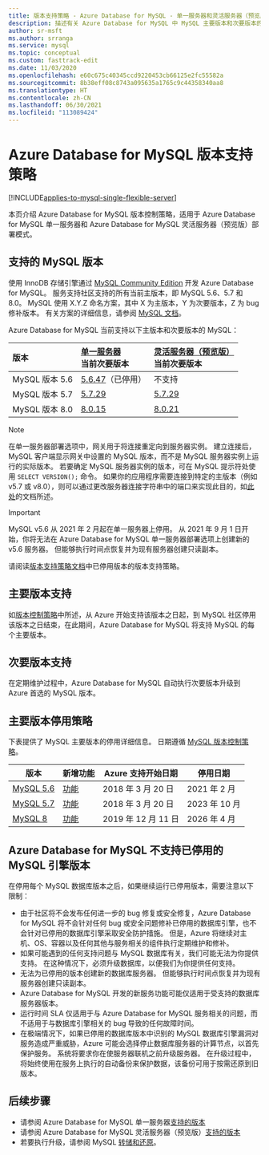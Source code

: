```yaml
---
title: 版本支持策略 - Azure Database for MySQL - 单一服务器和灵活服务器（预览版）
description: 描述有关 Azure Database for MySQL 中 MySQL 主要版本和次要版本的策略
author: sr-msft
ms.author: srranga
ms.service: mysql
ms.topic: conceptual
ms.custom: fasttrack-edit
ms.date: 11/03/2020
ms.openlocfilehash: e60c675c40345ccd9220453cb66125e2fc55582a
ms.sourcegitcommit: 8b38eff08c8743a095635a1765c9c44358340aa8
ms.translationtype: HT
ms.contentlocale: zh-CN
ms.lasthandoff: 06/30/2021
ms.locfileid: "113089424"
---
```

# <a name="azure-database-for-mysql-version-support-policy"></a>Azure Database for MySQL 版本支持策略

[!INCLUDE[applies-to-mysql-single-flexible-server](includes/applies-to-mysql-single-flexible-server.md)]

本页介绍 Azure Database for MySQL 版本控制策略，适用于 Azure Database for MySQL 单一服务器和 Azure Database for MySQL 灵活服务器（预览版）部署模式。

## <a name="supported-mysql-versions"></a>支持的 MySQL 版本

使用 InnoDB 存储引擎通过 [MySQL Community Edition](https://www.mysql.com/products/community/) 开发 Azure Database for MySQL。 服务支持社区支持的所有当前主版本，即 MySQL 5.6、5.7 和 8.0。 MySQL 使用 X.Y.Z 命名方案，其中 X 为主版本，Y 为次要版本，Z 为 bug 修补版本。 有关方案的详细信息，请参阅 [MySQL 文档](https://dev.mysql.com/doc/refman/5.7/en/which-version.html)。

Azure Database for MySQL 当前支持以下主版本和次要版本的 MySQL：

| 版本 | [单一服务器](overview.md) <br/> 当前次要版本 |[灵活服务器（预览版）](./flexible-server/overview.md) <br/> 当前次要版本  |
|:-------------------|:-------------------------------------------|:---------------------------------------------|
|MySQL 版本 5.6 |  [5.6.47](https://dev.mysql.com/doc/relnotes/mysql/5.6/en/news-5-6-47.html)（已停用） | 不支持|
|MySQL 版本 5.7 | [5.7.29](https://dev.mysql.com/doc/relnotes/mysql/5.7/en/news-5-7-29.html) | [5.7.29](https://dev.mysql.com/doc/relnotes/mysql/5.7/en/news-5-7-29.html)|
|MySQL 版本 8.0 | [8.0.15](https://dev.mysql.com/doc/relnotes/mysql/8.0/en/news-8-0-15.html) | [8.0.21](https://dev.mysql.com/doc/relnotes/mysql/8.0/en/news-8-0-21.html)|

> [!NOTE]
> 在单一服务器部署选项中，网关用于将连接重定向到服务器实例。 建立连接后，MySQL 客户端显示网关中设置的 MySQL 版本，而不是 MySQL 服务器实例上运行的实际版本。 若要确定 MySQL 服务器实例的版本，可在 MySQL 提示符处使用 `SELECT VERSION();` 命令。 如果你的应用程序需要连接到特定的主版本（例如 v5.7 或 v8.0），则可以通过更改服务器连接字符串中的端口来实现此目的，如[此处](concepts-supported-versions.md#connect-to-a-gateway-node-that-is-running-a-specific-mysql-version)的文档所述。

> [!IMPORTANT]
> MySQL v5.6 从 2021 年 2 月起在单一服务器上停用。 从 2021 年 9 月 1 日开始，你将无法在 Azure Database for MySQL 单一服务器部署选项上创建新的 v5.6 服务器。 但能够执行时间点恢复并为现有服务器创建只读副本。

请阅读[版本支持策略文档](concepts-version-policy.md#retired-mysql-engine-versions-not-supported-in-azure-database-for-mysql)中已停用版本的版本支持策略。

## <a name="major-version-support"></a>主要版本支持

如[版本控制策略](https://www.mysql.com/support/eol-notice.html)中所述，从 Azure 开始支持该版本之日起，到 MySQL 社区停用该版本之日结束，在此期间，Azure Database for MySQL 将支持 MySQL 的每个主要版本。

## <a name="minor-version-support"></a>次要版本支持

在定期维护过程中，Azure Database for MySQL 自动执行次要版本升级到 Azure 首选的 MySQL 版本。 

## <a name="major-version-retirement-policy"></a>主要版本停用策略

下表提供了 MySQL 主要版本的停用详细信息。 日期遵循 [MySQL 版本控制策略](https://www.mysql.com/support/eol-notice.html)。

| 版本 | 新增功能 | Azure 支持开始日期 | 停用日期|
| ----- | ----- | ------ | ----- |
| [MySQL 5.6](https://dev.mysql.com/doc/relnotes/mysql/5.6/en/)| [功能](https://dev.mysql.com/doc/relnotes/mysql/5.6/en/news-5-6-49.html)  | 2018 年 3 月 20 日 | 2021 年 2 月
| [MySQL 5.7](https://dev.mysql.com/doc/relnotes/mysql/5.7/en/) | [功能](https://dev.mysql.com/doc/relnotes/mysql/5.7/en/news-5-7-31.html) | 2018 年 3 月 20 日 | 2023 年 10 月
| [MySQL 8](https://mysqlserverteam.com/whats-new-in-mysql-8-0-generally-available/) | [功能](https://dev.mysql.com/doc/relnotes/mysql/8.0/en/news-8-0-21.html) | 2019 年 12 月 11 日 | 2026 年 4 月

## <a name="retired-mysql-engine-versions-not-supported-in-azure-database-for-mysql"></a>Azure Database for MySQL 不支持已停用的 MySQL 引擎版本

在停用每个 MySQL 数据库版本之后，如果继续运行已停用版本，需要注意以下限制：

- 由于社区将不会发布任何进一步的 bug 修复或安全修复，Azure Database for MySQL 将不会针对任何 bug 或安全问题修补已停用的数据库引擎，也不会针对已停用的数据库引擎采取安全防护措施。 但是，Azure 将继续对主机、OS、容器以及任何其他与服务相关的组件执行定期维护和修补。
- 如果可能遇到的任何支持问题与 MySQL 数据库有关，我们可能无法为你提供支持。 在这种情况下，必须升级数据库，以便我们为你提供任何支持。
- 无法为已停用的版本创建新的数据库服务器。 但能够执行时间点恢复并为现有服务器创建只读副本。
- Azure Database for MySQL 开发的新服务功能可能仅适用于受支持的数据库服务器版本。
- 运行时间 SLA 仅适用于与 Azure Database for MySQL 服务相关的问题，而不适用于与数据库引擎相关的 bug 导致的任何故障时间。  
- 在极端情况下，如果已停用的数据库版本中识别的 MySQL 数据库引擎漏洞对服务造成严重威胁，Azure 可能会选择停止数据库服务器的计算节点，以首先保护服务。 系统将要求你在使服务器联机之前升级服务器。 在升级过程中，将始终使用在服务上执行的自动备份来保护数据，该备份可用于按需还原到旧版本。 

## <a name="next-steps"></a>后续步骤

- 请参阅 Azure Database for MySQL 单一服务器[支持的版本](./concepts-supported-versions.md)
- 请参阅 Azure Database for MySQL 灵活服务器（预览版）[支持的版本](flexible-server/concepts-supported-versions.md)
- 若要执行升级，请参阅 MySQL [转储和还原](./concepts-migrate-dump-restore.md)。